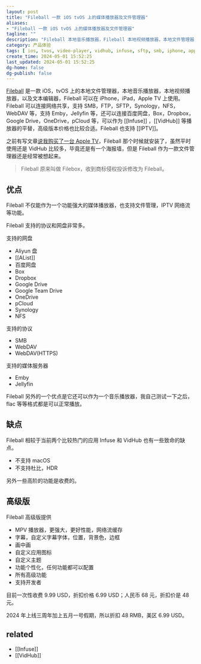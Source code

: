 ```yaml
---
layout: post
title: "Fileball 一款 iOS tvOS 上的媒体播放器及文件管理器"
aliases:
- "Fileball 一款 iOS tvOS 上的媒体播放器及文件管理器"
tagline: ""
description: "Fileball 本地音乐播放器，Fileball 本地视频播放器，本地文件管理器，文本编辑器，Apple TV 必备播放器，文件管理器"
category: 产品体验
tags: [ ios, tvos, video-player, vidhub, infuse, sftp, smb, iphone, apple-tv ]
create_time: 2024-05-01 15:52:25
last_updated: 2024-05-01 15:52:25
dg-home: false
dg-publish: false
---
```


[Fileball](https://fileball.app/) 是一款 iOS，tvOS 上的本地文件管理器，本地音乐播放器，本地视频播放器，以及文本编辑器，Fileball 可以在 iPhone，iPad，Apple TV 上使用。Fileball 可以连接网络共享，支持 SMB，FTP，SFTP，Synology，NFS，WebDAV 等，支持 Emby，Jellyfin 等，还可以连接百度网盘，Box，Dropbox，Google Drive，OneDrive，pCloud 等，可以作为 [[Infuse]] ，[[VidHub]] 等播放器的平替，高级版本价格也比较合适。Fileball 也支持 [[IPTV]]。

之前有写文章[说我购买了一台 Apple TV](https://blog.einverne.info/post/2024/01/i-bought-an-apple-tv.html)，Fileball 那个时候就安装了，虽然平时使用还是 VidHub 比较多，毕竟还是有一个海报墙，但是 Fileball 作为一款文件管理器还是经常被想起来。

> Fileball 原来叫做 Filebox，收到商标侵权投诉修改为 Fileball。

## 优点

Fileball 不仅能作为一个功能强大的媒体播放器，也支持文件管理，IPTV 网络流等功能。

Fileball 支持的协议和网盘非常多。

支持的网盘

- Aliyun 盘
- [[AList]]
- 百度网盘
- Box
- Dropbox
- Google Drive
- Google Team Drive
- OneDrive
- pCloud
- Synology
- NFS

支持的协议

- SMB
- WebDAV
- WebDAV(HTTPS)

支持的媒体服务器

- Emby
- Jellyfin

Fileball 另外的一个优点是它还可以作为一个音乐播放器，我自己测试一下之后，flac 等等格式都是可以正常播放。

## 缺点

Fileball 相较于当前两个比较热门的应用 Infuse 和 VidHub 也有一些致命的缺点。

- 不支持 macOS
- 不支持杜比，HDR

另外一些高阶的功能是收费的。

## 高级版

Fileball 高级版提供

- MPV 播放器，更强大，更好性能，网络流缓存
- 字幕，自定义字幕字体，位置，背景色，边框
- 画中画
- 自定义应用图标
- 自定义主题
- 功能个性化，任何功能都可以配置
- 所有高级功能
- 支持开发者

目前一次性收费 9.99 USD，折扣价格 6.99 USD；人民币 68 元，折扣价是 48 元。

2024 年上线三周年加上五月一号假期，所以折扣 48 RMB，美区 6.99 USD。

## related

- [[Infuse]]
- [[VidHub]]
